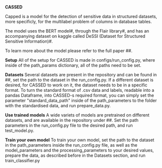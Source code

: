 **CASSED**

Capped is a model for the detection of sensitive data in structured datasets, more specificly, for the multilabel problem of columns in database tables.

The model uses the BERT model#, through the Flair library#, and has an accompanying dataset on kaggle called DeSSI (Dataset for Structured Sensitive Information)#.

To learn more about the model please refer to the full paper ##.

**Setup**
All of the setup for CASSED is made in configs/run_config.py, where inside of the path_params dictionary, all of the paths need to be set.

**Datasets**
Several datasets are present in the repository and can be found in ##, set the path to the dataset in the run_config.py. If a different dataset is desired, for CASSED to work on it, the dataset needs to be in a specific format. To turn the standard format of .csv data and labels, readable into a pandas Dataframe, into CASSED-s required format, you can simply set the parameter "standard_data_path" inside of the path_parameters to the folder with the standardised data, and run prepare_data.py.

**Use trained models**
A wide variets of models are pretrained on different datasets, and are available in the repository under ##. Set the path parameters in the run_config.py file to the desired path, and run test_model.py.

**Train your own model**
To train your own model, set the path to the dataset in the path_parameters inside the run_config.py file, as well as the model_parameters and the processing_parameters to your desired values, prepare the data, as described before in the Datasets section, and run train_classifier.py
